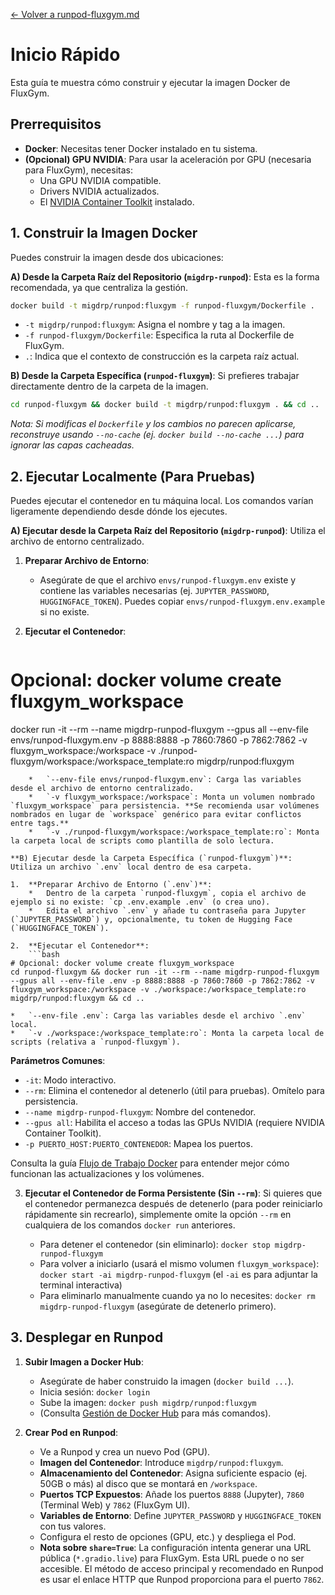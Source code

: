 [<- Volver a runpod-fluxgym.md](../runpod-fluxgym.md)

# Inicio Rápido

Esta guía te muestra cómo construir y ejecutar la imagen Docker de FluxGym.

## Prerrequisitos

*   **Docker**: Necesitas tener Docker instalado en tu sistema.
*   **(Opcional) GPU NVIDIA**: Para usar la aceleración por GPU (necesaria para FluxGym), necesitas:
    *   Una GPU NVIDIA compatible.
    *   Drivers NVIDIA actualizados.
    *   El [NVIDIA Container Toolkit](https://docs.nvidia.com/datacenter/cloud-native/container-toolkit/latest/install-guide.html) instalado.

## 1. Construir la Imagen Docker

Puedes construir la imagen desde dos ubicaciones:

**A) Desde la Carpeta Raíz del Repositorio (`migdrp-runpod`)**:
Esta es la forma recomendada, ya que centraliza la gestión.

```bash
docker build -t migdrp/runpod:fluxgym -f runpod-fluxgym/Dockerfile .
```
*   `-t migdrp/runpod:fluxgym`: Asigna el nombre y tag a la imagen.
*   `-f runpod-fluxgym/Dockerfile`: Especifica la ruta al Dockerfile de FluxGym.
*   `.`: Indica que el contexto de construcción es la carpeta raíz actual.

**B) Desde la Carpeta Específica (`runpod-fluxgym`)**:
Si prefieres trabajar directamente dentro de la carpeta de la imagen.

```bash
cd runpod-fluxgym && docker build -t migdrp/runpod:fluxgym . && cd ..
```

*Nota: Si modificas el `Dockerfile` y los cambios no parecen aplicarse, reconstruye usando `--no-cache` (ej. `docker build --no-cache ...`) para ignorar las capas cacheadas.*

## 2. Ejecutar Localmente (Para Pruebas)

Puedes ejecutar el contenedor en tu máquina local. Los comandos varían ligeramente dependiendo desde dónde los ejecutes.

**A) Ejecutar desde la Carpeta Raíz del Repositorio (`migdrp-runpod`)**:
Utiliza el archivo de entorno centralizado.

1.  **Preparar Archivo de Entorno**:
    *   Asegúrate de que el archivo `envs/runpod-fluxgym.env` existe y contiene las variables necesarias (ej. `JUPYTER_PASSWORD`, `HUGGINGFACE_TOKEN`). Puedes copiar `envs/runpod-fluxgym.env.example` si no existe.

2.  **Ejecutar el Contenedor**:
    ```bash
# Opcional: docker volume create fluxgym_workspace
docker run -it --rm --name migdrp-runpod-fluxgym --gpus all --env-file envs/runpod-fluxgym.env -p 8888:8888 -p 7860:7860 -p 7862:7862 -v fluxgym_workspace:/workspace -v ./runpod-fluxgym/workspace:/workspace_template:ro migdrp/runpod:fluxgym
```
    *   `--env-file envs/runpod-fluxgym.env`: Carga las variables desde el archivo de entorno centralizado.
    *   `-v fluxgym_workspace:/workspace`: Monta un volumen nombrado `fluxgym_workspace` para persistencia. **Se recomienda usar volúmenes nombrados en lugar de `workspace` genérico para evitar conflictos entre tags.**
    *   `-v ./runpod-fluxgym/workspace:/workspace_template:ro`: Monta la carpeta local de scripts como plantilla de solo lectura.

**B) Ejecutar desde la Carpeta Específica (`runpod-fluxgym`)**:
Utiliza un archivo `.env` local dentro de esa carpeta.

1.  **Preparar Archivo de Entorno (`.env`)**:
    *   Dentro de la carpeta `runpod-fluxgym`, copia el archivo de ejemplo si no existe: `cp .env.example .env` (o crea uno).
    *   Edita el archivo `.env` y añade tu contraseña para Jupyter (`JUPYTER_PASSWORD`) y, opcionalmente, tu token de Hugging Face (`HUGGINGFACE_TOKEN`).

2.  **Ejecutar el Contenedor**:
    ```bash
# Opcional: docker volume create fluxgym_workspace
cd runpod-fluxgym && docker run -it --rm --name migdrp-runpod-fluxgym --gpus all --env-file .env -p 8888:8888 -p 7860:7860 -p 7862:7862 -v fluxgym_workspace:/workspace -v ./workspace:/workspace_template:ro migdrp/runpod:fluxgym && cd ..
```
    *   `--env-file .env`: Carga las variables desde el archivo `.env` local.
    *   `-v ./workspace:/workspace_template:ro`: Monta la carpeta local de scripts (relativa a `runpod-fluxgym`).

**Parámetros Comunes**:
*   `-it`: Modo interactivo.
*   `--rm`: Elimina el contenedor al detenerlo (útil para pruebas). Omítelo para persistencia.
*   `--name migdrp-runpod-fluxgym`: Nombre del contenedor.
*   `--gpus all`: Habilita el acceso a todas las GPUs NVIDIA (requiere NVIDIA Container Toolkit).
*   `-p PUERTO_HOST:PUERTO_CONTENEDOR`: Mapea los puertos.

Consulta la guía [Flujo de Trabajo Docker](../../docs/docker_workflow.md) para entender mejor cómo funcionan las actualizaciones y los volúmenes.

3.  **Ejecutar el Contenedor de Forma Persistente (Sin `--rm`)**:
    Si quieres que el contenedor permanezca después de detenerlo (para poder reiniciarlo rápidamente sin recrearlo), simplemente omite la opción `--rm` en cualquiera de los comandos `docker run` anteriores.

    *   Para detener el contenedor (sin eliminarlo): `docker stop migdrp-runpod-fluxgym`
    *   Para volver a iniciarlo (usará el mismo volumen `fluxgym_workspace`): `docker start -ai migdrp-runpod-fluxgym` (el `-ai` es para adjuntar la terminal interactiva)
    *   Para eliminarlo manualmente cuando ya no lo necesites: `docker rm migdrp-runpod-fluxgym` (asegúrate de detenerlo primero).

## 3. Desplegar en Runpod

1.  **Subir Imagen a Docker Hub**:
    *   Asegúrate de haber construido la imagen (`docker build ...`).
    *   Inicia sesión: `docker login`
    *   Sube la imagen: `docker push migdrp/runpod:fluxgym`
    *   (Consulta [Gestión de Docker Hub](../../docs/docker_hub.md) para más comandos).

2.  **Crear Pod en Runpod**:
    *   Ve a Runpod y crea un nuevo Pod (GPU).
    *   **Imagen del Contenedor**: Introduce `migdrp/runpod:fluxgym`.
    *   **Almacenamiento del Contenedor**: Asigna suficiente espacio (ej. 50GB o más) al disco que se montará en `/workspace`.
    *   **Puertos TCP Expuestos**: Añade los puertos `8888` (Jupyter), `7860` (Terminal Web) y `7862` (FluxGym UI).
    *   **Variables de Entorno**: Define `JUPYTER_PASSWORD` y `HUGGINGFACE_TOKEN` con tus valores.
    *   Configura el resto de opciones (GPU, etc.) y despliega el Pod.
    *   **Nota sobre `share=True`**: La configuración intenta generar una URL pública (`*.gradio.live`) para FluxGym. Esta URL puede o no ser accesible. El método de acceso principal y recomendado en Runpod es usar el enlace HTTP que Runpod proporciona para el puerto `7862`.